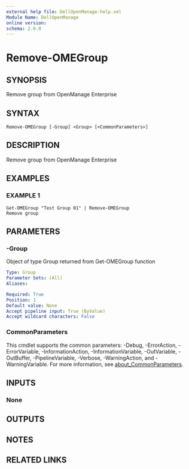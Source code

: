 ```yaml
---
external help file: DellOpenManage-help.xml
Module Name: DellOpenManage
online version:
schema: 2.0.0
---
```


# Remove-OMEGroup

## SYNOPSIS
Remove group from OpenManage Enterprise

## SYNTAX

```
Remove-OMEGroup [-Group] <Group> [<CommonParameters>]
```

## DESCRIPTION
Remove group from OpenManage Enterprise

## EXAMPLES

### EXAMPLE 1
```
Get-OMEGroup "Test Group 01" | Remove-OMEGroup
Remove group
```

## PARAMETERS

### -Group
Object of type Group returned from Get-OMEGroup function

```yaml
Type: Group
Parameter Sets: (All)
Aliases:

Required: True
Position: 1
Default value: None
Accept pipeline input: True (ByValue)
Accept wildcard characters: False
```

### CommonParameters
This cmdlet supports the common parameters: -Debug, -ErrorAction, -ErrorVariable, -InformationAction, -InformationVariable, -OutVariable, -OutBuffer, -PipelineVariable, -Verbose, -WarningAction, and -WarningVariable. For more information, see [about_CommonParameters](http://go.microsoft.com/fwlink/?LinkID=113216).

## INPUTS

### None
## OUTPUTS

## NOTES

## RELATED LINKS
